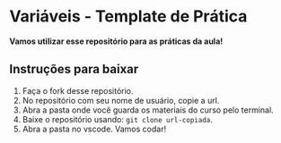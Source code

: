 # Variáveis - Template de Prática

**Vamos utilizar esse repositório para as práticas da aula!**

## Instruções para baixar

1. Faça o fork desse repositório.
2. No repositório com seu nome de usuário, copie a url.
3. Abra a pasta onde você guarda os materiais do curso pelo terminal.
4. Baixe o repositório usando: `git clone url-copiada`.
5. Abra a pasta no vscode. Vamos codar!
